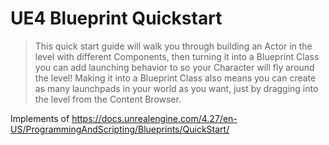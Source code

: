 # UE4 Blueprint Quickstart
> This quick start guide will walk you through building an Actor in the level with different Components, then turning it into a Blueprint Class you can add launching behavior to so your Character will fly around the level! Making it into a Blueprint Class also means you can create as many launchpads in your world as you want, just by dragging into the level from the Content Browser. 

Implements of https://docs.unrealengine.com/4.27/en-US/ProgrammingAndScripting/Blueprints/QuickStart/